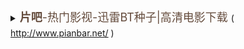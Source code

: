 <details>
        <summary><a href="http://www.pianbar.net/" rel="noopener" target="_blank" 
			 style="outline: none; text-decoration-line: none; cursor: pointer; color: rgb(99, 74, 59);">
                <font size="4" style="line-height: 30.6px;">
                  <b>片吧</b>-热门影视-迅雷BT种子|高清电影下载
                </font>
</a>( <a href="http://www.pianbar.net/">http://www.pianbar.net/</a> ) </summary>
<hr/>
  <li><a href="http://www.pianbar.net/erotic/30320.html" rel="noopener" target="_blank" 
		    	 style="outline: none; text-decoration-line: none; cursor: pointer; color: rgb(99, 74, 59);">
                <font size="4" style="line-height: 30.6px;">
                  <b>聊斋荷花三娘子聊齋荷花三娘子[1992中国香港]</a> | 
	<a href="http://d.pianbar.net/btshow/2641113" target="_blank">高清资源BT下载</a>_<a href="http://www.pianbar.net/">片吧</a></b>
                </font>             
  </li>       
<blockquote>   
        <a href="1992.聊斋之欲焰三娘子.mp4.torrent">BT种子下载</a> | <a href="http://file.pianbar.net/Torrent/201703/1992.%E8%81%8A%E6%96%8B%E4%B9%8B%E6%AC%B2%E7%84%B0%E4%B8%89%E5%A8%98%E5%AD%90.mp4.torrent">torrent种子下载</a> (<a href="http://d.pianbar.net/btshow/2641113" target="_blank">520.33MB</a>)<br/>
        磁力链接 <a href="magnet:?xt=urn:btih:5F803B1B1EF57658AFF98D8371DE6B783F77176F">magnet:?xt=urn:btih:5F803B1B1EF57658AFF98D8371DE6B783F77176F</a> <br/>
        迅雷下载 <a href="magnet:?xt=urn:btih:5F803B1B1EF57658AFF98D8371DE6B783F77176F">magnet:?xt=urn:btih:5F803B1B1EF57658AFF98D8371DE6B783F77176F</a><br/>	
   <li>其它：<a href="https://www.ytcm.cc/voddetail/364206.html">《聊斋荷花三娘子》电影高清免费在线观看-电影天堂</a></li>
<blockquote>
<a href="https://www.ytcm.cc/vodplay/364206-1-1.html">《聊斋荷花三娘子》HD国语高清在线_完整版_云播放_在线观看 - 电影天堂</a>
</blockquote></blockquote>
  <hr/>
</details>    
